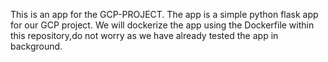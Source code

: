This is an app for the GCP-PROJECT. The app is a simple python flask app for our GCP project. We will dockerize the app using the Dockerfile within this repository,do not worry as we have already tested the app in background.

